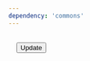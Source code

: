 ```yaml
---
dependency: 'commons'
---
```


<section style="padding: 1rem;">
  <button id="update" type="button" class="btn btn-primary">Update</button>
</section>

<script>
async function delay(ms) {
  return new Promise(resolve => setTimeout(resolve, ms));
}
const { ValueBuffer } = window.commons;
const buffer = new ValueBuffer();
(async () => {
  for await (const value of buffer) {
    console.log(`Received: ${value}`);
    await delay(1000);
    console.log(`Processed: ${value}`);
  }
  console.log('Done');
})();
let i = 0;
document.querySelector('#update').addEventListener('click', async () => {
  console.log(`Updated: ${i}`);
  buffer.update(i++);
});
</script>
